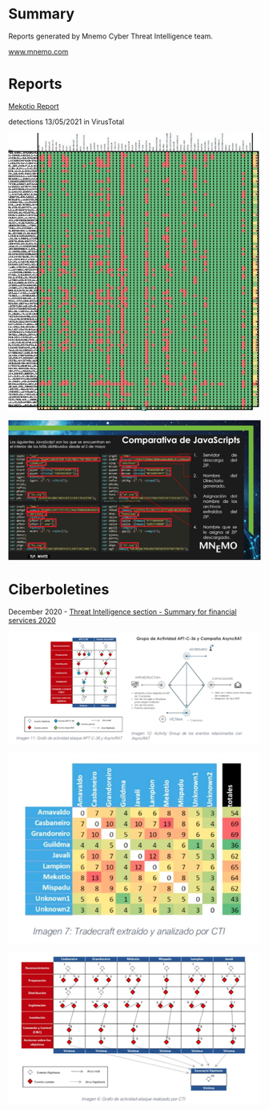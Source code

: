 # Summary
Reports generated by Mnemo Cyber Threat Intelligence team.

www.mnemo.com

# Reports

[Mekotio Report](https://github.com/CTI-Mnemo/Reports/blob/main/Mekotio_Report/CTI-MNEMO_Mekotio_Analysis.pdf)

detections 13/05/2021 in VirusTotal

![alt text](https://github.com/CTI-Mnemo/Reports/blob/main/Images/CTI-MNEMO_MekotioDetections.JPG "VT Detections")

![alt text](https://github.com/CTI-Mnemo/Reports/blob/main/Images/CTI-MNEMO_MekotioJS.JPG "Mekotio JS Analysis")



# Ciberboletines
December 2020 - [Threat Intelligence section - Summary for financial services 2020](https://github.com/CTI-Mnemo/Reports/blob/main/Ciberbolet%C3%ADn-December-2020/1620532317824.pdf)


![alt text](https://github.com/CTI-Mnemo/Reports/blob/main/Images/image_51b237ef-8c82-4c68-a9b4-7c156f7fa69e20210513_101636.jpg "Activity Group")

![alt text](https://github.com/CTI-Mnemo/Reports/blob/main/Images/image_d6cf6049-9183-4a0a-8d5c-a1baf85456b820210513_101639.jpg "Shared techniques heat map")

![alt text](https://github.com/CTI-Mnemo/Reports/blob/main/Images/image_ea5e6efd-4bca-4316-bdb5-1dc9c9c4f66620210513_101640.jpg "Activity-Attack Graph")
